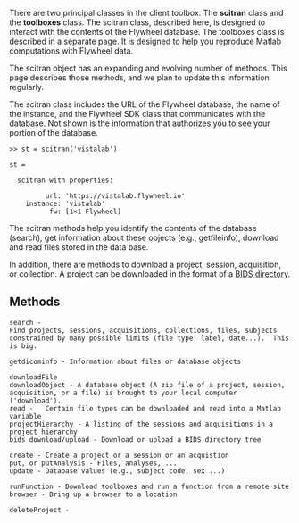 There are two principal classes in the client toolbox.  The **scitran** class and the **toolboxes** class.  The scitran class, described here, is designed to interact with the contents of the Flywheel database.  The toolboxes class is described in a separate page.  It is designed to help you reproduce Matlab computations with Flywheel data.

The scitran object has an expanding and evolving number of methods. This page describes those methods, and we plan to update this information regularly.

The scitran class includes the URL of the Flywheel database, the name of the instance, and the Flywheel SDK class that communicates with the database.  Not shown is the information that authorizes you to see your portion of the database.

```
>> st = scitran('vistalab')

st = 

  scitran with properties:

         url: 'https://vistalab.flywheel.io'
    instance: 'vistalab'
          fw: [1×1 Flywheel]
```

The scitran methods help you identify the contents of the database (search), get information about these objects (e.g., getfileinfo), download and read files stored in the data base.

In addition, there are methods to download a project, session, acquisition, or collection.  A project can be downloaded in the format of a [BIDS directory](http://bids.neuroimaging.io/).

## Methods
```
search - 
Find projects, sessions, acquisitions, collections, files, subjects constrained by many possible limits (file type, label, date...).  This is big.

getdicominfo - Information about files or database objects

downloadFile
downloadObject - A database object (A zip file of a project, session, acquisition, or a file) is brought to your local computer ('download').
read -   Certain file types can be downloaded and read into a Matlab variable  
projectHierarchy - A listing of the sessions and acquisitions in a project hierarchy 
bids download/upload - Download or upload a BIDS directory tree

create - Create a project or a session or an acquistion
put, or putAnalysis - Files, analyses, ...
update - Database values (e.g., subject code, sex ...)

runFunction - Download toolboxes and run a function from a remote site
browser - Bring up a browser to a location

deleteProject - 







